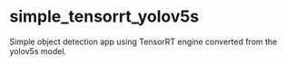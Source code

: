 # simple_tensorrt_yolov5s
Simple object detection app using TensorRT engine converted from the yolov5s model.  
